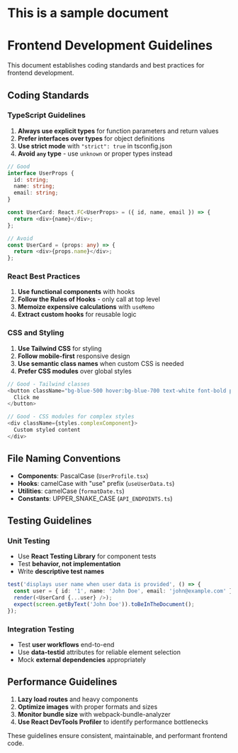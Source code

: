 # This is a sample document

# Frontend Development Guidelines

This document establishes coding standards and best practices for frontend development.

## Coding Standards

### TypeScript Guidelines

1. **Always use explicit types** for function parameters and return values
2. **Prefer interfaces over types** for object definitions
3. **Use strict mode** with `"strict": true` in tsconfig.json
4. **Avoid `any` type** - use `unknown` or proper types instead

```typescript
// Good
interface UserProps {
  id: string;
  name: string;
  email: string;
}

const UserCard: React.FC<UserProps> = ({ id, name, email }) => {
  return <div>{name}</div>;
};

// Avoid
const UserCard = (props: any) => {
  return <div>{props.name}</div>;
};
```

### React Best Practices

1. **Use functional components** with hooks
2. **Follow the Rules of Hooks** - only call at top level
3. **Memoize expensive calculations** with `useMemo`
4. **Extract custom hooks** for reusable logic

### CSS and Styling

1. **Use Tailwind CSS** for styling
2. **Follow mobile-first** responsive design
3. **Use semantic class names** when custom CSS is needed
4. **Prefer CSS modules** over global styles

```typescript
// Good - Tailwind classes
<button className="bg-blue-500 hover:bg-blue-700 text-white font-bold py-2 px-4 rounded">
  Click me
</button>

// Good - CSS modules for complex styles
<div className={styles.complexComponent}>
  Custom styled content
</div>
```

## File Naming Conventions

- **Components**: PascalCase (`UserProfile.tsx`)
- **Hooks**: camelCase with "use" prefix (`useUserData.ts`)
- **Utilities**: camelCase (`formatDate.ts`)
- **Constants**: UPPER_SNAKE_CASE (`API_ENDPOINTS.ts`)

## Testing Guidelines

### Unit Testing

- Use **React Testing Library** for component tests
- Test **behavior, not implementation**
- Write **descriptive test names**

```typescript
test('displays user name when user data is provided', () => {
  const user = { id: '1', name: 'John Doe', email: 'john@example.com' };
  render(<UserCard {...user} />);
  expect(screen.getByText('John Doe')).toBeInTheDocument();
});
```

### Integration Testing

- Test **user workflows** end-to-end
- Use **data-testid** attributes for reliable element selection
- Mock **external dependencies** appropriately

## Performance Guidelines

1. **Lazy load routes** and heavy components
2. **Optimize images** with proper formats and sizes
3. **Monitor bundle size** with webpack-bundle-analyzer
4. **Use React DevTools Profiler** to identify performance bottlenecks

These guidelines ensure consistent, maintainable, and performant frontend code.